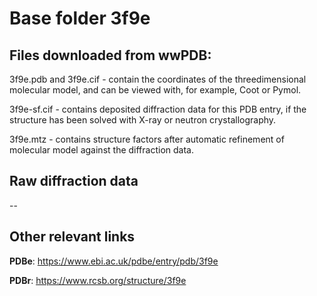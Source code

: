 # Base folder 3f9e

## Files downloaded from wwPDB:

3f9e.pdb and 3f9e.cif - contain the coordinates of the threedimensional molecular model, and can be viewed with, for example, Coot or Pymol.

3f9e-sf.cif - contains deposited diffraction data for this PDB entry, if the structure has been solved with X-ray or neutron crystallography.

3f9e.mtz - contains structure factors after automatic refinement of molecular model against the diffraction data.

## Raw diffraction data

--<br> 

## Other relevant links 
**PDBe**:  https://www.ebi.ac.uk/pdbe/entry/pdb/3f9e
 
**PDBr**: https://www.rcsb.org/structure/3f9e 
